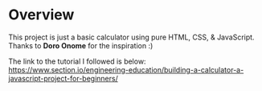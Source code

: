 # Overview
This project is just a basic calculator using pure HTML, CSS, & JavaScript.
Thanks to **Doro Onome** for the inspiration :)

The link to the tutorial I followed is below:
https://www.section.io/engineering-education/building-a-calculator-a-javascript-project-for-beginners/